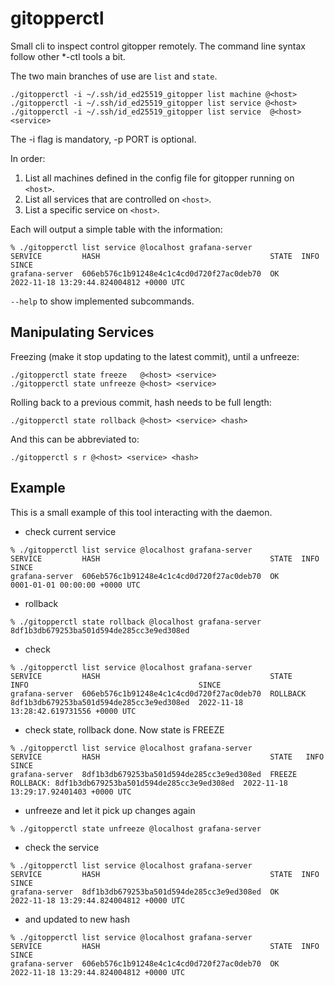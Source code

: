 # gitopperctl

Small cli to inspect control gitopper remotely. The command line syntax follow other \*-ctl tools a
bit.

The two main branches of use are `list` and `state`.

~~~
./gitopperctl -i ~/.ssh/id_ed25519_gitopper list machine @<host>
./gitopperctl -i ~/.ssh/id_ed25519_gitopper list service @<host>
./gitopperctl -i ~/.ssh/id_ed25519_gitopper list service  @<host> <service>
~~~

The -i flag is mandatory, -p PORT is optional.

In order:

1. List all machines defined in the config file for gitopper running on `<host>`.
2. List all services that are controlled on `<host>`.
3. List a specific service on `<host>`.

Each will output a simple table with the information:

~~~
% ./gitopperctl list service @localhost grafana-server
SERVICE         HASH                                      STATE  INFO  SINCE
grafana-server  606eb576c1b91248e4c1c4cd0d720f27ac0deb70  OK           2022-11-18 13:29:44.824004812 +0000 UTC
~~~

`--help` to show implemented subcommands.

## Manipulating Services

Freezing (make it stop updating to the latest commit), until a unfreeze:

~~~
./gitopperctl state freeze   @<host> <service>
./gitopperctl state unfreeze @<host> <service>
~~~

Rolling back to a previous commit, hash needs to be full length:

~~~
./gitopperctl state rollback @<host> <service> <hash>
~~~

And this can be abbreviated to:

~~~
./gitopperctl s r @<host> <service> <hash>
~~~

## Example

This is a small example of this tool interacting with the daemon.

- check current service

~~~
% ./gitopperctl list service @localhost grafana-server
SERVICE         HASH                                      STATE  INFO  SINCE
grafana-server  606eb576c1b91248e4c1c4cd0d720f27ac0deb70  OK           0001-01-01 00:00:00 +0000 UTC
~~~

-  rollback

~~~
% ./gitopperctl state rollback @localhost grafana-server 8df1b3db679253ba501d594de285cc3e9ed308ed
~~~

- check
~~~
% ./gitopperctl list service @localhost grafana-server
SERVICE         HASH                                      STATE     INFO                                      SINCE
grafana-server  606eb576c1b91248e4c1c4cd0d720f27ac0deb70  ROLLBACK  8df1b3db679253ba501d594de285cc3e9ed308ed  2022-11-18 13:28:42.619731556 +0000 UTC
~~~

- check state, rollback done. Now state is FREEZE

~~~
% ./gitopperctl list service @localhost grafana-server
SERVICE         HASH                                      STATE   INFO                                                      SINCE
grafana-server  8df1b3db679253ba501d594de285cc3e9ed308ed  FREEZE  ROLLBACK: 8df1b3db679253ba501d594de285cc3e9ed308ed  2022-11-18 13:29:17.92401403 +0000 UTC
~~~

- unfreeze and let it pick up changes again

~~~
% ./gitopperctl state unfreeze @localhost grafana-server
~~~

- check the service

~~~
% ./gitopperctl list service @localhost grafana-server
SERVICE         HASH                                      STATE  INFO  SINCE
grafana-server  8df1b3db679253ba501d594de285cc3e9ed308ed  OK           2022-11-18 13:29:44.824004812 +0000 UTC
~~~

- and updated to new hash

~~~
% ./gitopperctl list service @localhost grafana-server
SERVICE         HASH                                      STATE  INFO  SINCE
grafana-server  606eb576c1b91248e4c1c4cd0d720f27ac0deb70  OK           2022-11-18 13:29:44.824004812 +0000 UTC
~~~
